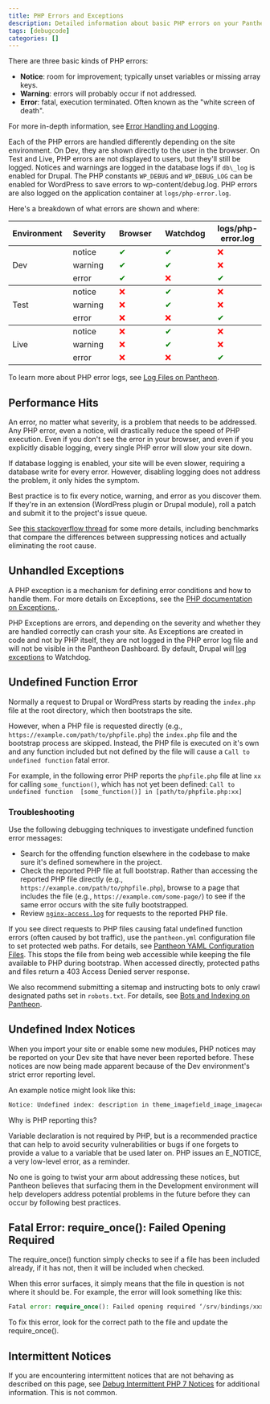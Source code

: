 ```yaml
---
title: PHP Errors and Exceptions
description: Detailed information about basic PHP errors on your Pantheon Drupal or WordPress site.
tags: [debugcode]
categories: []
---
```

There are three basic kinds of PHP errors:

- **Notice**: room for improvement; typically unset variables or missing array keys.
- **Warning**: errors will probably occur if not addressed.
- **Error**: fatal, execution terminated. Often known as the "white screen of death".

For more in-depth information, see [Error Handling and Logging](https://secure.php.net/manual/en/book.errorfunc.php).

Each of the PHP errors are handled differently depending on the site environment. On Dev, they are shown directly to the user in the browser. On Test and Live, PHP errors are not displayed to users, but they'll still be logged. Notices and warnings are logged in the database logs if `db\_log` is enabled for Drupal. The PHP constants `WP_DEBUG` and `WP_DEBUG_LOG` can be enabled for WordPress to save errors to wp-content/debug.log. PHP errors are also logged on the application container at `logs/php-error.log`.

Here's a breakdown of what errors are shown and where:

<table>
<thead>
		<tr>
			<th align="left" style="width: 130px">Environment</th>
			<th align="left" style="width: 130px">Severity</th>
			<th align="left" style="width: 130px">Browser</th>
			<th align="left" style="width: 130px">Watchdog</th>
			<th>logs/php-error.log</th>
		</tr>
	</thead><tbody>
		<tr>
			<td align="left" rowspan="3" style="vertical-align:middle; border-bottom:1px solid black">Dev</td>
			<td align="left">notice</td>
			<td align="left"><span style="color:green">✔</span></td>
			<td align="left"><span style="color:green">✔</span></td>
			<td align="left"> <span style="color:red">❌</span> </td>
		</tr>
		<tr>
			<td align="left">warning</td>
			<td align="left"><span style="color:green">✔</span></td>
			<td align="left"><span style="color:green">✔</span></td>
			<td align="left"> <span style="color:red">❌</span> </td>
		</tr>
		<tr>
			<td align="left" style="border-bottom:1px solid black;">error</td>
			<td align="left" style="border-bottom:1px solid black;"><span style="color:green">✔</span></td>
			<td align="left" style="border-bottom:1px solid black;"> <span style="color:red">❌</span> </td>
			<td align="left" style="border-bottom:1px solid black;"><span style="color:green">✔</span></td>
		</tr>
		<tr>
			<td align="left" rowspan="3" style="vertical-align:middle; border-bottom:1px solid black">Test</td>
			<td align="left">notice</td>
			<td align="left"> <span style="color:red">❌</span> </td>
			<td align="left"><span style="color:green">✔</span></td>
			<td align="left"> <span style="color:red">❌</span> </td>
		</tr>
		<tr>
			<td align="left">warning</td>
			<td align="left"> <span style="color:red">❌</span> </td>
			<td align="left"><span style="color:green">✔</span></td>
			<td align="left"> <span style="color:red">❌</span> </td>
		</tr>
		<tr>
			<td align="left" style="border-bottom:1px solid black;">error</td>
			<td align="left" style="border-bottom:1px solid black;"> <span style="color:red">❌</span> </td>
			<td align="left" style="border-bottom:1px solid black;"> <span style="color:red">❌</span> </td>
			<td align="left" style="border-bottom:1px solid black;"><span style="color:green">✔</span></td>
		</tr>
		<tr>
			<td align="left" rowspan="3" style="vertical-align:middle;">Live</td>
			<td align="left">notice</td>
			<td align="left"> <span style="color:red">❌</span> </td>
			<td align="left"><span style="color:green">✔</span></td>
			<td align="left"> <span style="color:red">❌</span> </td>
		</tr>
		<tr>
			<td align="left">warning</td>
			<td align="left"> <span style="color:red">❌</span> </td>
			<td align="left"><span style="color:green">✔</span></td>
			<td align="left"> <span style="color:red">❌</span> </td>
		</tr>
		<tr>
			<td align="left">error</td>
			<td align="left"> <span style="color:red">❌</span> </td>
			<td align="left"> <span style="color:red">❌</span> </td>
			<td align="left"><span style="color:green">✔</span></td>
		</tr>
	</tbody>
</table>

To learn more about PHP error logs, see [Log Files on Pantheon](/logs).

## Performance Hits

An error, no matter what severity, is a problem that needs to be addressed. Any PHP error, even a notice, will drastically reduce the speed of PHP execution. Even if you don't see the error in your browser, and even if you explicitly disable logging, every single PHP error will slow your site down.



If database logging is enabled, your site will be even slower, requiring a database write for every error. However, disabling logging does not address the problem, it only hides the symptom.



Best practice is to fix every notice, warning, and error as you discover them. If they're in an extension (WordPress plugin or Drupal module), roll a patch and submit it to the project's issue queue.


See [this stackoverflow thread](https://stackoverflow.com/questions/1868874/does-php-run-faster-without-warnings/1869185#1869185) for some more details, including benchmarks that compare the differences between suppressing notices and actually eliminating the root cause.

## Unhandled Exceptions

​A PHP exception is a mechanism for defining error conditions and how to handle them. For more details on Exceptions, see the [PHP documentation on Exceptions.](https://secure.php.net/manual/en/language.exceptions.php).

PHP Exceptions are errors, and depending on the severity and whether they are handled correctly can crash your site. As Exceptions are created in code and not by PHP itself, they are not logged in the PHP error log file and will not be visible in the Pantheon Dashboard. By default, Drupal will [log exceptions](https://api.drupal.org/api/drupal/includes%21bootstrap.inc/function/watchdog_exception/7) to Watchdog.

## Undefined Function Error
Normally a request to Drupal or WordPress starts by reading the `index.php` file at the root directory, which then bootstraps <Popover title="Bootstrap" content="Loading sequence for an application, or the process of loading necessary functionality." /> the site.

However, when a PHP file is requested directly (e.g., `https://example.com/path/to/phpfile.php`) the `index.php` file and the bootstrap process are skipped. Instead, the PHP file is executed on it's own and any function included but not defined by the file will cause a `Call to undefined function` fatal error.

For example, in the following error PHP reports the `phpfile.php` file at line `xx` for calling `some_function()`, which has not yet been defined: `Call to undefined function  [some_function()] in [path/to/phpfile.php:xx]`

### Troubleshooting
Use the following debugging techniques to investigate undefined function error messages:

- Search for the offending function elsewhere in the codebase to make sure it's defined somewhere in the project.
- Check the reported PHP file at full bootstrap. Rather than accessing the reported PHP file directly (e.g., `https://example.com/path/to/phpfile.php`), browse to a page that includes the file (e.g., `https://example.com/some-page/`) to see if the same error occurs with the site fully bootstrapped.
- Review [`nginx-access.log`](/logs/) for requests to the reported PHP file.

If you see direct requests to PHP files causing fatal undefined function errors (often caused by bot traffic), use the `pantheon.yml` configuration file to set protected web paths. For details, see [Pantheon YAML Configuration Files](/pantheon-yml/#protected-web-paths). This stops the file from being web accessible while keeping the file available to PHP during bootstrap. When accessed directly, protected paths and files return a 403 Access Denied server response.

We also recommend submitting a sitemap and instructing bots to only crawl designated paths set in `robots.txt`. For details, see [Bots and Indexing on Pantheon](/bots-and-indexing/).

## Undefined Index Notices

When you import your site or enable some new modules, PHP notices may be reported on your Dev site that have never been reported before. These notices are now being made apparent because of the Dev environment's strict error reporting level.

An example notice might look like this:
```php
Notice: Undefined index: description in theme_imagefield_image_imagecache_lightbox2() (line 163 of /srv/bindings/xxxxxxxxx/code/sites/all/modules/contrib/lightbox2/lightbox2.formatter.inc)..
```
Why is PHP reporting this?

Variable declaration is not required by PHP, but is a recommended practice that can help to avoid security vulnerabilities or bugs if one forgets to provide a value to a variable that be used later on. PHP issues an E\_NOTICE, a very low-level error, as a reminder.

No one is going to twist your arm about addressing these notices, but Pantheon believes that surfacing them in the Development environment will help developers address potential problems in the future before they can occur by following best practices.

## Fatal Error: require\_once(): Failed Opening Required

The require\_once() function simply checks to see if a file has been included already, if it has not, then it will be included when checked.

When this error surfaces, it simply means that the file in question is not where it should be. For example, the error will look something like this:

```php
Fatal error: require_once(): Failed opening required ‘/srv/bindings/xxxxx/code/sites/all/modules/redis/redis.autoload.inc’ (include_path=‘.:/usr/share/pear:/usr/share/php’) in /srv/bindings/xxxxxx/code/includes/bootstrap.inc on line 2394
```
To fix this error, look for the correct path to the file and update the require\_once().

## Intermittent Notices

If you are encountering intermittent notices that are not behaving as described on this page, see [Debug Intermittent PHP 7 Notices](/deprecated-constructor-notices) for additional information. This is not common.
